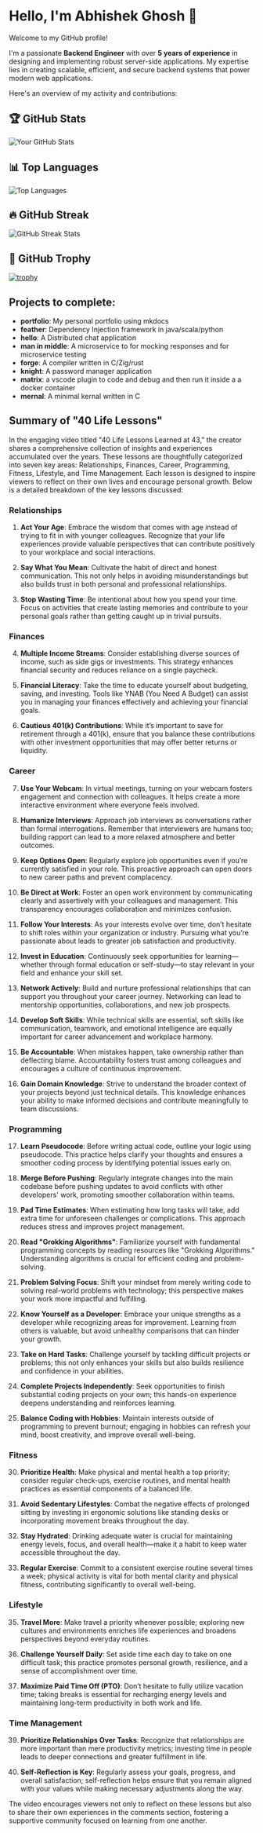 # Hello, I'm Abhishek Ghosh 👋

Welcome to my GitHub profile!

I'm a passionate **Backend Engineer** with over **5 years of experience** in designing and implementing robust server-side applications. My expertise lies in creating scalable, efficient, and secure backend systems that power modern web applications.


Here's an overview of my activity and contributions:

## 🏆 GitHub Stats

![Your GitHub Stats](https://github-readme-stats.vercel.app/api?username=abhishekghoshh&show_icons=true&hide_title=true&count_private=true&hide=prs&theme=dark)

## 📊 Top Languages

![Top Languages](https://github-readme-stats.vercel.app/api/top-langs/?username=abhishekghoshh&layout=compact&theme=dark)

## 🔥 GitHub Streak

![GitHub Streak Stats](https://github-readme-streak-stats.herokuapp.com/?user=abhishekghoshh&theme=dark)

## 🏅 GitHub Trophy

[![trophy](https://github-profile-trophy.vercel.app/?username=abhishekghoshh&theme=dark)](https://github.com/ryo-ma/github-profile-trophy)


## Projects to complete:

- **portfolio**: My personal portfolio using mkdocs
- **feather**: Dependency Injection framework in java/scala/python
- **hello**: A Distributed chat application
- **man in middle**: A microservice to for mocking responses and for microservice testing
- **forge**: A compiler written in C/Zig/rust
- **knight**: A password manager application
- **matrix**: a vscode plugin to code and debug and then run it inside a a docker container
- **mernal**: A minimal kernal written in C


## Summary of "40 Life Lessons"

In the engaging video titled "40 Life Lessons Learned at 43," the creator shares a comprehensive collection of insights and experiences accumulated over the years. These lessons are thoughtfully categorized into seven key areas: Relationships, Finances, Career, Programming, Fitness, Lifestyle, and Time Management. Each lesson is designed to inspire viewers to reflect on their own lives and encourage personal growth. Below is a detailed breakdown of the key lessons discussed:

### Relationships
1. **Act Your Age**: Embrace the wisdom that comes with age instead of trying to fit in with younger colleagues. Recognize that your life experiences provide valuable perspectives that can contribute positively to your workplace and social interactions.
   
2. **Say What You Mean**: Cultivate the habit of direct and honest communication. This not only helps in avoiding misunderstandings but also builds trust in both personal and professional relationships.

3. **Stop Wasting Time**: Be intentional about how you spend your time. Focus on activities that create lasting memories and contribute to your personal goals rather than getting caught up in trivial pursuits.

### Finances
4. **Multiple Income Streams**: Consider establishing diverse sources of income, such as side gigs or investments. This strategy enhances financial security and reduces reliance on a single paycheck.

5. **Financial Literacy**: Take the time to educate yourself about budgeting, saving, and investing. Tools like YNAB (You Need A Budget) can assist you in managing your finances effectively and achieving your financial goals.

6. **Cautious 401(k) Contributions**: While it’s important to save for retirement through a 401(k), ensure that you balance these contributions with other investment opportunities that may offer better returns or liquidity.

### Career
7. **Use Your Webcam**: In virtual meetings, turning on your webcam fosters engagement and connection with colleagues. It helps create a more interactive environment where everyone feels involved.

8. **Humanize Interviews**: Approach job interviews as conversations rather than formal interrogations. Remember that interviewers are humans too; building rapport can lead to a more relaxed atmosphere and better outcomes.

9. **Keep Options Open**: Regularly explore job opportunities even if you’re currently satisfied in your role. This proactive approach can open doors to new career paths and prevent complacency.

10. **Be Direct at Work**: Foster an open work environment by communicating clearly and assertively with your colleagues and management. This transparency encourages collaboration and minimizes confusion.

11. **Follow Your Interests**: As your interests evolve over time, don’t hesitate to shift roles within your organization or industry. Pursuing what you’re passionate about leads to greater job satisfaction and productivity.

12. **Invest in Education**: Continuously seek opportunities for learning—whether through formal education or self-study—to stay relevant in your field and enhance your skill set.

13. **Network Actively**: Build and nurture professional relationships that can support you throughout your career journey. Networking can lead to mentorship opportunities, collaborations, and new job prospects.

14. **Develop Soft Skills**: While technical skills are essential, soft skills like communication, teamwork, and emotional intelligence are equally important for career advancement and workplace harmony.

15. **Be Accountable**: When mistakes happen, take ownership rather than deflecting blame. Accountability fosters trust among colleagues and encourages a culture of continuous improvement.

16. **Gain Domain Knowledge**: Strive to understand the broader context of your projects beyond just technical details. This knowledge enhances your ability to make informed decisions and contribute meaningfully to team discussions.

### Programming
17. **Learn Pseudocode**: Before writing actual code, outline your logic using pseudocode. This practice helps clarify your thoughts and ensures a smoother coding process by identifying potential issues early on.

18. **Merge Before Pushing**: Regularly integrate changes into the main codebase before pushing updates to avoid conflicts with other developers' work, promoting smoother collaboration within teams.

19. **Pad Time Estimates**: When estimating how long tasks will take, add extra time for unforeseen challenges or complications. This approach reduces stress and improves project management.

20. **Read "Grokking Algorithms"**: Familiarize yourself with fundamental programming concepts by reading resources like "Grokking Algorithms." Understanding algorithms is crucial for efficient coding and problem-solving.

21. **Problem Solving Focus**: Shift your mindset from merely writing code to solving real-world problems with technology; this perspective makes your work more impactful and fulfilling.

22. **Know Yourself as a Developer**: Embrace your unique strengths as a developer while recognizing areas for improvement. Learning from others is valuable, but avoid unhealthy comparisons that can hinder your growth.

23. **Take on Hard Tasks**: Challenge yourself by tackling difficult projects or problems; this not only enhances your skills but also builds resilience and confidence in your abilities.

24. **Complete Projects Independently**: Seek opportunities to finish substantial coding projects on your own; this hands-on experience deepens understanding and reinforces learning.

25. **Balance Coding with Hobbies**: Maintain interests outside of programming to prevent burnout; engaging in hobbies can refresh your mind, boost creativity, and improve overall well-being.

### Fitness
30. **Prioritize Health**: Make physical and mental health a top priority; consider regular check-ups, exercise routines, and mental health practices as essential components of a balanced life.

31. **Avoid Sedentary Lifestyles**: Combat the negative effects of prolonged sitting by investing in ergonomic solutions like standing desks or incorporating movement breaks throughout the day.

32. **Stay Hydrated**: Drinking adequate water is crucial for maintaining energy levels, focus, and overall health—make it a habit to keep water accessible throughout the day.

33. **Regular Exercise**: Commit to a consistent exercise routine several times a week; physical activity is vital for both mental clarity and physical fitness, contributing significantly to overall well-being.

### Lifestyle
35. **Travel More**: Make travel a priority whenever possible; exploring new cultures and environments enriches life experiences and broadens perspectives beyond everyday routines.

36. **Challenge Yourself Daily**: Set aside time each day to take on one difficult task; this practice promotes personal growth, resilience, and a sense of accomplishment over time.

37. **Maximize Paid Time Off (PTO)**: Don’t hesitate to fully utilize vacation time; taking breaks is essential for recharging energy levels and maintaining long-term productivity in both work and life.

### Time Management
39. **Prioritize Relationships Over Tasks**: Recognize that relationships are more important than mere productivity metrics; investing time in people leads to deeper connections and greater fulfillment in life.

40. **Self-Reflection is Key**: Regularly assess your goals, progress, and overall satisfaction; self-reflection helps ensure that you remain aligned with your values while making necessary adjustments along the way.

The video encourages viewers not only to reflect on these lessons but also to share their own experiences in the comments section, fostering a supportive community focused on learning from one another.
